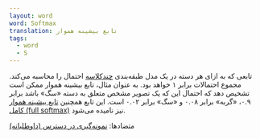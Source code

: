 ```yaml
---
layout: word
word: Softmax
translation: تابع بیشینه هموار
tags:
  - word
  - S
---
```

تابعی که به ازای هر دسته در یک مدل طبقه‌بندی [چندکلاسه](/M/multi-class_classification) احتمال را محاسبه می‌کند. مجموع احتمالات برابر ۱ خواهد بود. به عنوان مثال، تابع بیشینه هموار ممکن است تشخیص دهد که احتمال این که یک تصویر مشخص متعلق به دسته «سگ» باشد برابر ۰.۹، «گربه» برابر ۰.۰۸ و «سگ» برابر ۰.۰۲ است. این تابع همچنین [تابع بیشینه هموار کامل (full softmax)](/F/full_softmax) نیز نامیده می‌شود.

متضادها: [نمونه‌گیری در دسترس (داوطلبانه)](/C/candidate_sampling)